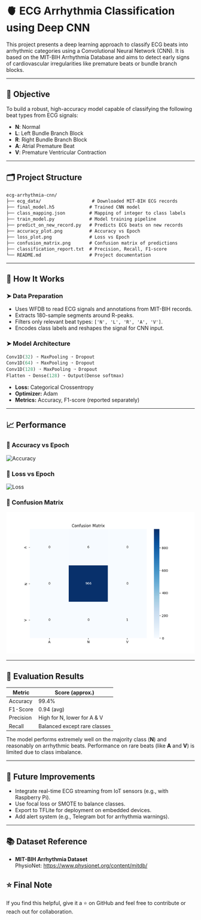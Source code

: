 
# 🫀 ECG Arrhythmia Classification using Deep CNN

This project presents a deep learning approach to classify ECG beats into arrhythmic categories using a Convolutional Neural Network (CNN). It is based on the MIT-BIH Arrhythmia Database and aims to detect early signs of cardiovascular irregularities like premature beats or bundle branch blocks.

---

## 📌 Objective

To build a robust, high-accuracy model capable of classifying the following beat types from ECG signals:
- **N**: Normal
- **L**: Left Bundle Branch Block
- **R**: Right Bundle Branch Block
- **A**: Atrial Premature Beat
- **V**: Premature Ventricular Contraction

---

## 🗂️ Project Structure

```
ecg-arrhythmia-cnn/
├── ecg_data/                   # Downloaded MIT-BIH ECG records
├── final_model.h5             # Trained CNN model
├── class_mapping.json         # Mapping of integer to class labels
├── train_model.py             # Model training pipeline
├── predict_on_new_record.py   # Predicts ECG beats on new records
├── accuracy_plot.png          # Accuracy vs Epoch
├── loss_plot.png              # Loss vs Epoch
├── confusion_matrix.png       # Confusion matrix of predictions
├── classification_report.txt  # Precision, Recall, F1-score
└── README.md                  # Project documentation
```

---

## 🔧 How It Works

### ➤ Data Preparation
- Uses WFDB to read ECG signals and annotations from MIT-BIH records.
- Extracts 180-sample segments around R-peaks.
- Filters only relevant beat types: `['N', 'L', 'R', 'A', 'V']`.
- Encodes class labels and reshapes the signal for CNN input.

### ➤ Model Architecture
```python
Conv1D(32) ➝ MaxPooling ➝ Dropout
Conv1D(64) ➝ MaxPooling ➝ Dropout
Conv1D(128) ➝ MaxPooling ➝ Dropout
Flatten ➝ Dense(128) ➝ Output(Dense softmax)
```

- **Loss:** Categorical Crossentropy  
- **Optimizer:** Adam  
- **Metrics:** Accuracy, F1-score (reported separately)

---

## 📈 Performance

### 🔹 Accuracy vs Epoch
![Accuracy](accuracy_plot.png)

### 🔹 Loss vs Epoch
![Loss](loss_plot.png)

### 🔹 Confusion Matrix
![Confusion Matrix](confusion_matrix.png)

---

## 🧪 Evaluation Results

| Metric     | Score (approx.) |
|------------|-----------------|
| Accuracy   | 99.4%           |
| F1-Score   | 0.94 (avg)      |
| Precision  | High for N, lower for A & V |
| Recall     | Balanced except rare classes |

The model performs extremely well on the majority class (**N**) and reasonably on arrhythmic beats. Performance on rare beats (like **A** and **V**) is limited due to class imbalance.

---

## 🚀 Future Improvements

- Integrate real-time ECG streaming from IoT sensors (e.g., with Raspberry Pi).
- Use focal loss or SMOTE to balance classes.
- Export to TFLite for deployment on embedded devices.
- Add alert system (e.g., Telegram bot for arrhythmia warnings).

---

## 📚 Dataset Reference

- **MIT-BIH Arrhythmia Dataset**  
  PhysioNet: https://www.physionet.org/content/mitdb/


## ⭐ Final Note

If you find this helpful, give it a ⭐ on GitHub and feel free to contribute or reach out for collaboration.
